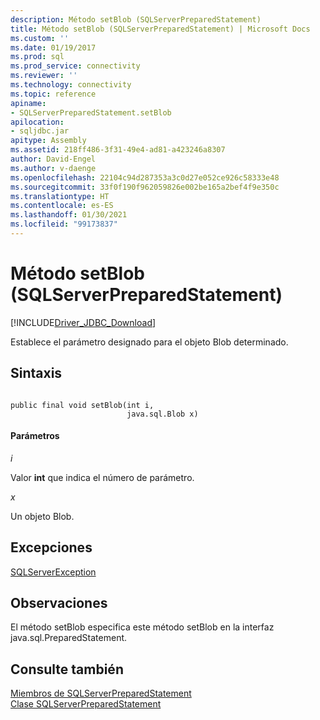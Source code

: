 ```yaml
---
description: Método setBlob (SQLServerPreparedStatement)
title: Método setBlob (SQLServerPreparedStatement) | Microsoft Docs
ms.custom: ''
ms.date: 01/19/2017
ms.prod: sql
ms.prod_service: connectivity
ms.reviewer: ''
ms.technology: connectivity
ms.topic: reference
apiname:
- SQLServerPreparedStatement.setBlob
apilocation:
- sqljdbc.jar
apitype: Assembly
ms.assetid: 218ff486-3f31-49e4-ad81-a423246a8307
author: David-Engel
ms.author: v-daenge
ms.openlocfilehash: 22104c94d287353a3c0d27e052ce926c58333e48
ms.sourcegitcommit: 33f0f190f962059826e002be165a2bef4f9e350c
ms.translationtype: HT
ms.contentlocale: es-ES
ms.lasthandoff: 01/30/2021
ms.locfileid: "99173837"
---
```

# <a name="setblob-method-sqlserverpreparedstatement"></a>Método setBlob (SQLServerPreparedStatement)
[!INCLUDE[Driver_JDBC_Download](../../../includes/driver_jdbc_download.md)]

  Establece el parámetro designado para el objeto Blob determinado.  
  
## <a name="syntax"></a>Sintaxis  
  
```  
  
public final void setBlob(int i,  
                          java.sql.Blob x)  
```  
  
#### <a name="parameters"></a>Parámetros  
 *i*  
  
 Valor **int** que indica el número de parámetro.  
  
 *x*  
  
 Un objeto Blob.  
  
## <a name="exceptions"></a>Excepciones  
 [SQLServerException](../../../connect/jdbc/reference/sqlserverexception-class.md)  
  
## <a name="remarks"></a>Observaciones  
 El método setBlob especifica este método setBlob en la interfaz java.sql.PreparedStatement.  
  
## <a name="see-also"></a>Consulte también  
 [Miembros de SQLServerPreparedStatement](../../../connect/jdbc/reference/sqlserverpreparedstatement-members.md)   
 [Clase SQLServerPreparedStatement](../../../connect/jdbc/reference/sqlserverpreparedstatement-class.md)  
  
  
